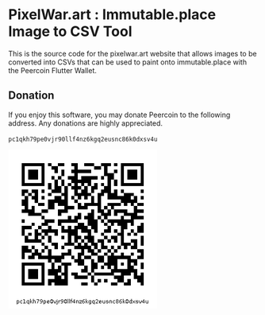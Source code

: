 # PixelWar.art : Immutable.place Image to CSV Tool

This is the source code for the pixelwar.art website that allows images to be
converted into CSVs that can be used to paint onto immutable.place with the
Peercoin Flutter Wallet.

## Donation

If you enjoy this software, you may donate Peercoin to the following address.
Any donations are highly appreciated.

`pc1qkh79pe0vjr90llf4nz6kgq2eusnc86k0dxsv4u`

![pc1qkh79pe0vjr90llf4nz6kgq2eusnc86k0dxsv4u](donationQR.png "PixelWar.art Donation")



